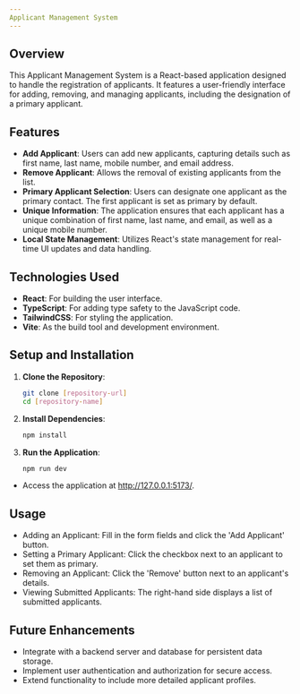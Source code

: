 ```yaml
---
Applicant Management System
---
```


## Overview

This Applicant Management System is a React-based application designed to handle the registration of applicants. It features a user-friendly interface for adding, removing, and managing applicants, including the designation of a primary applicant.

## Features

- **Add Applicant**: Users can add new applicants, capturing details such as first name, last name, mobile number, and email address.
- **Remove Applicant**: Allows the removal of existing applicants from the list.
- **Primary Applicant Selection**: Users can designate one applicant as the primary contact. The first applicant is set as primary by default.
- **Unique Information**: The application ensures that each applicant has a unique combination of first name, last name, and email, as well as a unique mobile number.
- **Local State Management**: Utilizes React's state management for real-time UI updates and data handling.

## Technologies Used

- **React**: For building the user interface.
- **TypeScript**: For adding type safety to the JavaScript code.
- **TailwindCSS**: For styling the application.
- **Vite**: As the build tool and development environment.

## Setup and Installation

1. **Clone the Repository**:

   ```bash
   git clone [repository-url]
   cd [repository-name]

1. **Install Dependencies**:

   ```bash
   npm install

2. **Run the Application**:

   ```bash
   npm run dev

- Access the application at http://127.0.0.1:5173/.

## Usage
- Adding an Applicant: Fill in the form fields and click the 'Add Applicant' button.
- Setting a Primary Applicant: Click the checkbox next to an applicant to set them as primary.
- Removing an Applicant: Click the 'Remove' button next to an applicant's details.
- Viewing Submitted Applicants: The right-hand side displays a list of submitted applicants.

## Future Enhancements
- Integrate with a backend server and database for persistent data storage.
- Implement user authentication and authorization for secure access.
- Extend functionality to include more detailed applicant profiles.
